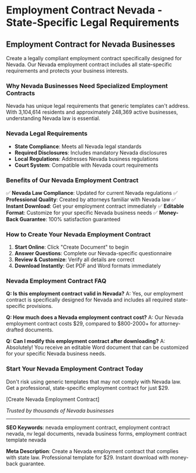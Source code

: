 # Employment Contract Nevada - State-Specific Legal Requirements

## Employment Contract for Nevada Businesses

Create a legally compliant employment contract specifically designed for Nevada. Our Nevada employment contract includes all state-specific requirements and protects your business interests.

### Why Nevada Businesses Need Specialized Employment Contracts

Nevada has unique legal requirements that generic templates can't address. With 3,104,614 residents and approximately 248,369 active businesses, understanding Nevada law is essential.

### Nevada Legal Requirements

- **State Compliance**: Meets all Nevada legal standards
- **Required Disclosures**: Includes mandatory Nevada disclosures
- **Local Regulations**: Addresses Nevada business regulations
- **Court System**: Compatible with Nevada court requirements

### Benefits of Our Nevada Employment Contract

✅ **Nevada Law Compliance**: Updated for current Nevada regulations
✅ **Professional Quality**: Created by attorneys familiar with Nevada law
✅ **Instant Download**: Get your employment contract immediately
✅ **Editable Format**: Customize for your specific Nevada business needs
✅ **Money-Back Guarantee**: 100% satisfaction guaranteed

### How to Create Your Nevada Employment Contract

1. **Start Online**: Click "Create Document" to begin
2. **Answer Questions**: Complete our Nevada-specific questionnaire
3. **Review & Customize**: Verify all details are correct
4. **Download Instantly**: Get PDF and Word formats immediately

### Nevada Employment Contract FAQ

**Q: Is this employment contract valid in Nevada?**
A: Yes, our employment contract is specifically designed for Nevada and includes all required state-specific provisions.

**Q: How much does a Nevada employment contract cost?**
A: Our Nevada employment contract costs $29, compared to $800-2000+ for attorney-drafted documents.

**Q: Can I modify this employment contract after downloading?**
A: Absolutely! You receive an editable Word document that can be customized for your specific Nevada business needs.

### Start Your Nevada Employment Contract Today

Don't risk using generic templates that may not comply with Nevada law. Get a professional, state-specific employment contract for just $29.

[Create Nevada Employment Contract]

*Trusted by thousands of Nevada businesses*

---

**SEO Keywords**: nevada employment contract, employment contract nevada, nv legal documents, nevada business forms, employment contract template nevada

**Meta Description**: Create a Nevada employment contract that complies with state law. Professional template for $29. Instant download with money-back guarantee.
